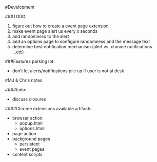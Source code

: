 
#Development 

###TODO
1. figure out how to create a event page extension
2. make event page alert us every x seconds
3. add randomness to the alert
4. add an options page to configure randomness and the message text
5. determine best notification mechanism (alert vs. chrome notifications ...etc)

###Features parking lot:
- don't let alerts/notifications pile up if user is not at desk


#MJ & Chris notes

####todo:
- discuss closures


####Chrome extensions available artifacts
- browser action
    - popup.html
    - options.html
- page action
- background pages
    - persistent 
    - event pages
- content scripts
